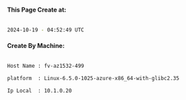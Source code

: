 
   
#### This Page Create at:

```bash

2024-10-19 - 04:52:49 UTC

```

#### Create By Machine:

```bash

Host Name : fv-az1532-499

platform  : Linux-6.5.0-1025-azure-x86_64-with-glibc2.35

Ip Local  : 10.1.0.20

```


